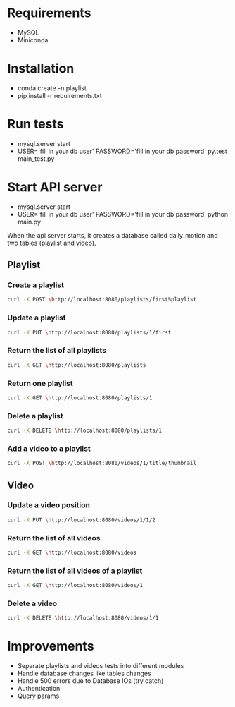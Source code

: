 # Requirements

- MySQL
- Miniconda

# Installation

- conda create -n playlist
- pip install -r requirements.txt

# Run tests

- mysql.server start
- USER='fill in your db user' PASSWORD='fill in your db password' py.test main_test.py

# Start API server

- mysql.server start
- USER='fill in your db user' PASSWORD='fill in your db password' python main.py

When the api server starts, it creates a database called daily_motion and two tables (playlist and video).

## Playlist

### Create a playlist

```bash
curl -X POST \http://localhost:8080/playlists/first%playlist
```

### Update a playlist

```bash
curl -X PUT \http://localhost:8080/playlists/1/first
```

### Return the list of all playlists

```bash
curl -X GET \http://localhost:8080/playlists
```

### Return one playlist

```bash
curl -X GET \http://localhost:8080/playlists/1
```

### Delete a playlist

```bash
curl -X DELETE \http://localhost:8080/playlists/1
```

### Add a video to a playlist

```bash
curl -X POST \http://localhost:8080/videos/1/title/thumbnail
```

## Video

### Update a video position

```bash
curl -X PUT \http://localhost:8080/videos/1/1/2
```

### Return the list of all videos

```bash
curl -X GET \http://localhost:8080/videos
```

### Return the list of all videos of a playlist

```bash
curl -X GET \http://localhost:8080/videos/1
```

### Delete a video

```bash
curl -X DELETE \http://localhost:8080/videos/1/1
```

# Improvements

- Separate playlists and videos tests into different modules
- Handle database changes like tables changes
- Handle 500 errors due to Database IOs (try catch)
- Authentication
- Query params